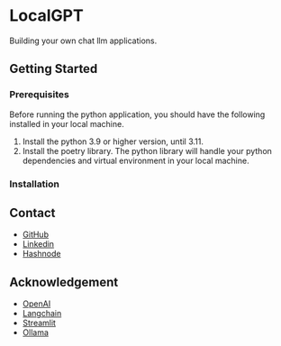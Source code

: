 # LocalGPT
Building your own chat llm applications.

## Getting Started

### Prerequisites

Before running the python application, you should have the following installed in your local machine.
1. Install the python 3.9 or higher version, until 3.11.
2. Install the poetry library. The python library will handle your python dependencies and virtual environment in your local machine.

### Installation


## Contact
- [GitHub](https://github.com/mvrckwong)
- [Linkedin](https://www.linkedin.com/in/mvrckwong/)
- [Hashnode](https://hashnode.com/@mvrckwong)

## Acknowledgement 
- [OpenAI](https://openai.com)
- [Langchain](https://langchain.com)
- [Streamlit](https://streamlit.io)
- [Ollama](https://github.com/m-mizutani/ollama)